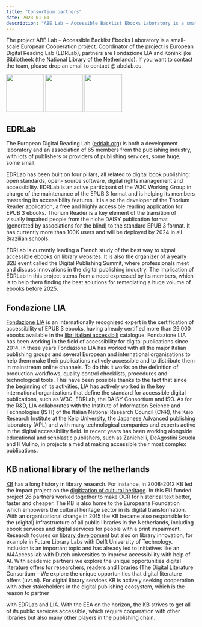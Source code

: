 ```yaml
---
title: "Consortium partners"
date: 2023-01-01
description: "ABE Lab – Accessible Backlist Ebooks Laboratory is a small-scale European Cooperation project. Coordinator of the project is European Digital Reading Lab (EDRLab), partners are Fondazione LIA and Koninklijke Bibliotheek (the National Library of the Netherlands)."
---
```


The project ABE Lab – Accessible Backlist Ebooks Laboratory is a small-scale European Cooperation project. Coordinator of the project is European Digital Reading Lab (EDRLab), partners are Fondazione LIA and <span lang="nl">Koninklijke Bibliotheek</span> (the National Library of the Netherlands). 
If you want to contact the team, please drop an email to contact @ abelab.eu. 

<!-- <img class="logopartners" src="/images/logospartners.png" alt=""/> -->
<div class="center">
<img class="logopartners" src="/images/logoEDRLab.png" alt="" height="100px"/>
<img class="logopartners" src="/images/logolia.svg" alt="" height="100px"/>
<img class="logopartners" src="/images/logoKB.png" alt="" height="100px"/>
</div>

## EDRLab



The European Digital Reading Lab ([edrlab.org](https://edrlab.org)) is both a development laboratory and an association of 65 members from the publishing industry, with lots of publishers or providers of publishing services, some huge, some small.

EDRLab has been built on four pillars, all related to digital book publishing: open standards, open-
source software, digital rights management and accessibility. 
EDRLab is an active participant of the W3C Working Group in charge of the maintenance of the EPUB 3 format and is helping its members mastering its accessibility features. 
It is also the developer of the Thorium Reader application, a free and highly accessible reading application for EPUB 3 ebooks. Thorium Reader is a key element of the transition of visually impaired people from the niche DAISY publication format (generated by associations for the blind) to the standard EPUB 3 format. 
It has currently more than 100K users and will be deployed by 2024 in all Brazilian schools.

EDRLab is currently leading a French study of the best way to signal accessible ebooks on library
websites. It is also the organizer of a yearly B2B event called the Digital Publishing Summit, where
professionals meet and discuss innovations in the digital publishing industry.
The implication of EDRLab in this project stems from a need expressed by its members, which is to help
them finding the best solutions for remediating a huge volume of ebooks before 2025.

<!-- <img class="logopartners" src="/images/logolia.svg" alt=""/> -->

## Fondazione LIA

[Fondazione LIA](https://www.fondazionelia.org/) is an internationally recognized expert in the certification of accessibility of EPUB 3 ebooks, having already certified more than 29.000 ebooks available in the <span lang="it">[libri italiani accessibili](http://www.libriitalianiaccessibili.it)</span> catalogue.
Fondazione LIA has been working in the field of accessibility for digital publications since 2014. In these years Fondazione LIA has worked with all the major Italian publishing groups and several European and international organizations to help them make their publications natively accessible and to distribute them in mainstream online channels. To do this it works on the definition of production workflows, quality control checklists, procedures and technological tools. This have been possible thanks to the fact that since the beginning of its activities, LIA has actively worked in the key international organizations that define the standard for accessible digital publications, such as W3C, EDRLab, the DAISY Consortium and ISO. As for the R&D, LIA collaborates with the Institute of Information Science and Technologies (ISTI) of the Italian National Research Council (CNR), the Keio Research Institute at the Keio University, the Japanese Advanced publishing laboratory (APL) and with many technological companies and
experts active in the digital accessibility field. In recent years has been working alongside educational and scholastic publishers, such as Zanichelli, DeAgostini Scuola and Il Mulino, in projects aimed at making accessible their most complex publications.


<!-- <img class="logopartners" src="/images/logoKB.png" alt=""/> -->

## KB national library of the netherlands

[KB](https://www.kb.nl/) has a long history in library research. For instance, in 2008-2012 KB led the Impact project on the
[digitization of cultural heritage](https://www.digitisation.eu/). In this EU funded project 26 partners
worked together to make OCR for historical text better, faster and cheaper. The KB is also home to the
Europeana Foundation which empowers the cultural heritage sector in its digital transformation.
With an organizational change in 2015 the KB became also responsible for the (digital) infrastructure of
all public libraries in the Netherlands, including ebook services and digital services for people with a print
impairment. Research focuses on [library development](https://www.bibliotheekinzicht.nl/) but also on
library innovation, for example in Future Library Labs with Delft University of Technology. Inclusion is an
important topic and has already led to initiatives like an AI4Access lab with Dutch universities to improve
accessibility with help of AI. With academic partners we explore the unique opportunities digital literature
offers for researchers, readers and libraries (The Digital Literature Consortium – We explore the unique
opportunities that digital literature offers (uvt.nl). For digital library services KB is actively seeking
cooperation with other stakeholders in the digital publishing ecosystem, which is the reason to partner

with EDRLab and LIA. With the EEA on the horizon, the KB strives to get all of its public services
accessible, which require cooperation with other libraries but also many other players in the
publishing chain.

